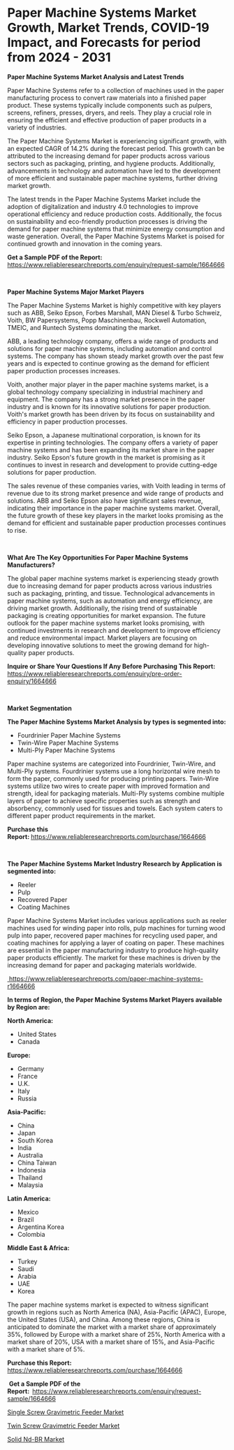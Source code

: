 <p><h1>Paper Machine Systems Market Growth, Market Trends, COVID-19 Impact, and Forecasts for period from 2024 - 2031</h1></p><p><strong>Paper Machine Systems Market Analysis and Latest Trends</strong></p>
<p><p>Paper Machine Systems refer to a collection of machines used in the paper manufacturing process to convert raw materials into a finished paper product. These systems typically include components such as pulpers, screens, refiners, presses, dryers, and reels. They play a crucial role in ensuring the efficient and effective production of paper products in a variety of industries.</p><p>The Paper Machine Systems Market is experiencing significant growth, with an expected CAGR of 14.2% during the forecast period. This growth can be attributed to the increasing demand for paper products across various sectors such as packaging, printing, and hygiene products. Additionally, advancements in technology and automation have led to the development of more efficient and sustainable paper machine systems, further driving market growth.</p><p>The latest trends in the Paper Machine Systems Market include the adoption of digitalization and industry 4.0 technologies to improve operational efficiency and reduce production costs. Additionally, the focus on sustainability and eco-friendly production processes is driving the demand for paper machine systems that minimize energy consumption and waste generation. Overall, the Paper Machine Systems Market is poised for continued growth and innovation in the coming years.</p></p>
<p><strong>Get a Sample PDF of the Report:&nbsp;</strong> <a href="https://www.reliableresearchreports.com/enquiry/request-sample/1664666">https://www.reliableresearchreports.com/enquiry/request-sample/1664666</a></p>
<p>&nbsp;</p>
<p><strong>Paper Machine Systems Major Market Players</strong></p>
<p><p>The Paper Machine Systems Market is highly competitive with key players such as ABB, Seiko Epson, Forbes Marshall, MAN Diesel & Turbo Schweiz, Voith, BW Papersystems, Popp Maschinenbau, Rockwell Automation, TMEIC, and Runtech Systems dominating the market. </p><p>ABB, a leading technology company, offers a wide range of products and solutions for paper machine systems, including automation and control systems. The company has shown steady market growth over the past few years and is expected to continue growing as the demand for efficient paper production processes increases.</p><p>Voith, another major player in the paper machine systems market, is a global technology company specializing in industrial machinery and equipment. The company has a strong market presence in the paper industry and is known for its innovative solutions for paper production. Voith's market growth has been driven by its focus on sustainability and efficiency in paper production processes.</p><p>Seiko Epson, a Japanese multinational corporation, is known for its expertise in printing technologies. The company offers a variety of paper machine systems and has been expanding its market share in the paper industry. Seiko Epson's future growth in the market is promising as it continues to invest in research and development to provide cutting-edge solutions for paper production.</p><p>The sales revenue of these companies varies, with Voith leading in terms of revenue due to its strong market presence and wide range of products and solutions. ABB and Seiko Epson also have significant sales revenue, indicating their importance in the paper machine systems market. Overall, the future growth of these key players in the market looks promising as the demand for efficient and sustainable paper production processes continues to rise.</p></p>
<p>&nbsp;</p>
<p><strong>What Are The Key Opportunities For Paper Machine Systems Manufacturers?</strong></p>
<p><p>The global paper machine systems market is experiencing steady growth due to increasing demand for paper products across various industries such as packaging, printing, and tissue. Technological advancements in paper machine systems, such as automation and energy efficiency, are driving market growth. Additionally, the rising trend of sustainable packaging is creating opportunities for market expansion. The future outlook for the paper machine systems market looks promising, with continued investments in research and development to improve efficiency and reduce environmental impact. Market players are focusing on developing innovative solutions to meet the growing demand for high-quality paper products.</p></p>
<p><strong>Inquire or Share Your Questions If Any Before Purchasing This Report:</strong> <a href="https://www.reliableresearchreports.com/enquiry/pre-order-enquiry/1664666">https://www.reliableresearchreports.com/enquiry/pre-order-enquiry/1664666</a></p>
<p>&nbsp;</p>
<p><strong>Market Segmentation</strong></p>
<p><strong>The Paper Machine Systems Market Analysis by types is segmented into:</strong></p>
<p><ul><li>Fourdrinier Paper Machine Systems</li><li>Twin-Wire Paper Machine Systems</li><li>Multi-Ply Paper Machine Systems</li></ul></p>
<p><p>Paper machine systems are categorized into Fourdrinier, Twin-Wire, and Multi-Ply systems. Fourdrinier systems use a long horizontal wire mesh to form the paper, commonly used for producing printing papers. Twin-Wire systems utilize two wires to create paper with improved formation and strength, ideal for packaging materials. Multi-Ply systems combine multiple layers of paper to achieve specific properties such as strength and absorbency, commonly used for tissues and towels. Each system caters to different paper product requirements in the market.</p></p>
<p><strong>Purchase this Report:&nbsp;</strong><a href="https://www.reliableresearchreports.com/purchase/1664666">https://www.reliableresearchreports.com/purchase/1664666</a></p>
<p>&nbsp;</p>
<p><strong>The Paper Machine Systems Market Industry Research by Application is segmented into:</strong></p>
<p><ul><li>Reeler</li><li>Pulp</li><li>Recovered Paper</li><li>Coating Machines</li></ul></p>
<p><p>Paper Machine Systems Market includes various applications such as reeler machines used for winding paper into rolls, pulp machines for turning wood pulp into paper, recovered paper machines for recycling used paper, and coating machines for applying a layer of coating on paper. These machines are essential in the paper manufacturing industry to produce high-quality paper products efficiently. The market for these machines is driven by the increasing demand for paper and packaging materials worldwide.</p></p>
<p><a href="https://www.reliableresearchreports.com/paper-machine-systems-r1664666">&nbsp;https://www.reliableresearchreports.com/paper-machine-systems-r1664666</a></p>
<p><strong>In terms of Region, the Paper Machine Systems Market Players available by Region are:</strong></p>
<p>
    <p> <strong> North America: </strong>
        <ul>
            <li>United States</li>
            <li>Canada</li>
        </ul>
        </p> 
    <p> <strong> Europe: </strong>
        <ul>
            <li>Germany</li>
            <li>France</li>
            <li>U.K.</li>
            <li>Italy</li>
            <li>Russia</li>
        </ul>
        </p> 
    <p> <strong> Asia-Pacific: </strong>
        <ul>
            <li>China</li>
            <li>Japan</li>
            <li>South Korea</li>
            <li>India</li>
            <li>Australia</li>
            <li>China Taiwan</li>
            <li>Indonesia</li>
            <li>Thailand</li>
            <li>Malaysia</li>
        </ul>
        </p> 
    <p> <strong> Latin America: </strong>
        <ul>
            <li>Mexico</li>
            <li>Brazil</li>
            <li>Argentina Korea</li>
            <li>Colombia</li>
        </ul>
        </p> 
    <p> <strong> Middle East & Africa: </strong>
        <ul>
            <li>Turkey</li>
            <li>Saudi</li>
            <li>Arabia</li>
            <li>UAE</li>
            <li>Korea</li>
        </ul>
    </p>
    </p>
<p><p>The paper machine systems market is expected to witness significant growth in regions such as North America (NA), Asia-Pacific (APAC), Europe, the United States (USA), and China. Among these regions, China is anticipated to dominate the market with a market share of approximately 35%, followed by Europe with a market share of 25%, North America with a market share of 20%, USA with a market share of 15%, and Asia-Pacific with a market share of 5%.</p></p>
<p><strong>Purchase this Report: </strong><a href="https://www.reliableresearchreports.com/purchase/1664666">https://www.reliableresearchreports.com/purchase/1664666</a></p>
<p>&nbsp;<strong>Get a Sample PDF of the Report:&nbsp;&nbsp;</strong><a href="https://www.reliableresearchreports.com/enquiry/request-sample/1664666">https://www.reliableresearchreports.com/enquiry/request-sample/1664666</a></p>
<p><strong></strong></p>
<p><p><a href="https://github.com/rionkhanvai01/Market-Research-Report-List-1/blob/main/single-screw-gravimetric-feeder-market.md">Single Screw Gravimetric Feeder Market</a></p><p><a href="https://github.com/nandosuryapratama/Market-Research-Report-List-1/blob/main/twin-screw-gravimetric-feeder-market.md">Twin Screw Gravimetric Feeder Market</a></p><p><a href="https://github.com/hxuqpfvq95/Market-Research-Report-List-1/blob/main/solid-nd-br-market.md">Solid Nd-BR Market</a></p></p>